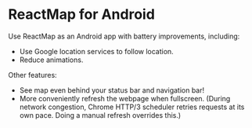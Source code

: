 # ReactMap for Android

Use ReactMap as an Android app with battery improvements, including:

* Use Google location services to follow location.
* Reduce animations.

Other features:

* See map even behind your status bar and navigation bar!
* More conveniently refresh the webpage when fullscreen. (During network congestion, Chrome HTTP/3 scheduler retries requests at its own pace. Doing a manual refresh overrides this.)
